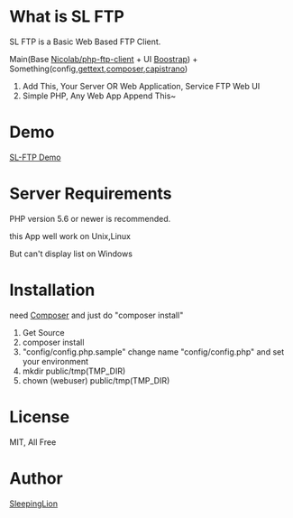 # What is SL FTP

SL FTP is a Basic Web Based FTP Client.

Main(Base [Nicolab/php-ftp-client](https://github.com/Nicolab/php-ftp-client) + UI [Boostrap](http://getbootstrap.com)) + Something(config,[gettext](http://php.net/manual/en/book.gettext.php),[composer](https://getcomposer.org/),[capistrano](http://capistranorb.com/))

1. Add This, Your Server OR Web Application, Service FTP Web UI
2. Simple PHP, Any Web App Append This~

# Demo

[SL-FTP Demo](http://demo.sl-ftp.site)

# Server Requirements

PHP version 5.6 or newer is recommended.

this App well work on Unix,Linux  

But can't display list on Windows

# Installation

need [Composer](https://getcomposer.org)
and just do "composer install"

1. Get Source
2. composer install
3. "config/config.php.sample" change name "config/config.php" and set your environment
4. mkdir public/tmp(TMP_DIR)
5. chown (webuser) public/tmp(TMP_DIR)

# License

MIT, All Free


# Author

[SleepingLion](http://www.sleepinglion.pe.kr)
